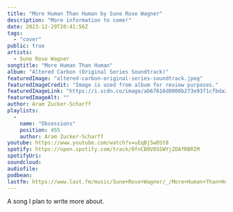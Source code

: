 ```yaml
---
title: "More Human Than Human by Sune Rose Wagner"
description: "More information to come!"
date: 2023-12-29T20:41:56Z
tags:
  - "cover"
public: true
artists:
  - Sune Rose Wagner
songtitle: "More Human Than Human"
album: "Altered Carbon (Original Series Soundtrack)"
featuredImage: "altered-carbon-original-series-soundtrack.jpeg"
featuredImageCredit: "Image is used from album for review purposes."
featuredImageLink: "https://i.scdn.co/image/ab67616d0000b273e93f1cfbda250721663f1474"
featuredImageAlt: ""
author: Aram Zucker-Scharff
playlists:
  -
    name: "Obsessions"
    position: 455
    author: Aram Zucker-Scharff
youtube: https://www.youtube.com/watch?v=uEqBj5wDSt8
spotify: https://open.spotify.com/track/0fnCB0V0SSWYjZOAfRBRIM
spotifyUri: 
soundcloud:
audiofile:
podbean:
lastfm: https://www.last.fm/music/Sune+Rose+Wagner/_/More+Human+Than+Human
---
```


A song I plan to write more about.
		